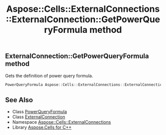 ﻿---
title: Aspose::Cells::ExternalConnections::ExternalConnection::GetPowerQueryFormula method
linktitle: GetPowerQueryFormula
second_title: Aspose.Cells for C++ API Reference
description: 'Aspose::Cells::ExternalConnections::ExternalConnection::GetPowerQueryFormula method. Gets the definition of power query formula in C++.'
type: docs
weight: 4400
url: /cpp/aspose.cells.externalconnections/externalconnection/getpowerqueryformula/
---
## ExternalConnection::GetPowerQueryFormula method


Gets the definition of power query formula.

```cpp
PowerQueryFormula Aspose::Cells::ExternalConnections::ExternalConnection::GetPowerQueryFormula()
```

## See Also

* Class [PowerQueryFormula](../../../aspose.cells.querytables/powerqueryformula/)
* Class [ExternalConnection](../)
* Namespace [Aspose::Cells::ExternalConnections](../../)
* Library [Aspose.Cells for C++](../../../)
